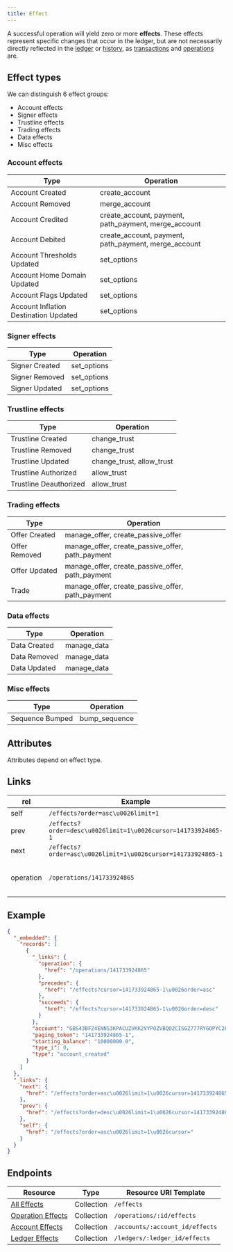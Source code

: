 ```yaml
---
title: Effect
---
```


A successful operation will yield zero or more **effects**.  These effects
represent specific changes that occur in the ledger, but are not necessarily
directly reflected in the [ledger](https://www.test.org/developers/learn/concepts/ledger.html) or [history](https://github.com/test/test-core/blob/master/docs/history.md), as [transactions](https://www.test.org/developers/learn/concepts/transactions.html) and [operations](https://www.test.org/developers/learn/concepts/operations.html) are.

## Effect types

We can distinguish 6 effect groups:
- Account effects
- Signer effects
- Trustline effects
- Trading effects
- Data effects
- Misc effects

### Account effects

| Type                        | Operation                                             |
| --- | --- |
| Account Created                       | create_account                                        |
| Account Removed                       | merge_account                                         |
| Account Credited                      | create_account, payment, path_payment, merge_account  |
| Account Debited                       | create_account, payment, path_payment, merge_account  |
| Account Thresholds Updated            | set_options                                           |
| Account Home Domain Updated           | set_options                                           |
| Account Flags Updated                 | set_options                                           |
| Account Inflation Destination Updated | set_options                                           |

### Signer effects

| Type           | Operation   |
| --- | --- |
| Signer Created | set_options |
| Signer Removed | set_options |
| Signer Updated | set_options |

### Trustline effects

| Type                   | Operation                 |
| --- | --- |
| Trustline Created      | change_trust              |
| Trustline Removed      | change_trust              |
| Trustline Updated      | change_trust, allow_trust |
| Trustline Authorized   | allow_trust               |
| Trustline Deauthorized | allow_trust               |

### Trading effects

| Type          | Operation                                        |
| --- | --- |
| Offer Created | manage_offer, create_passive_offer               |
| Offer Removed | manage_offer, create_passive_offer, path_payment |
| Offer Updated | manage_offer, create_passive_offer, path_payment |
| Trade         | manage_offer, create_passive_offer, path_payment |

### Data effects

| Type          | Operation                                        |
| --- | --- |
| Data Created | manage_data |
| Data Removed | manage_data |
| Data Updated | manage_data |

### Misc effects

| Type          | Operation                                        |
| --- | --- |
| Sequence Bumped | bump_sequence |

## Attributes

Attributes depend on effect type.

## Links

| rel | Example | Relation |
| --- | ------- | -------- |
| self    | `/effects?order=asc\u0026limit=1` |          |
| prev    | `/effects?order=desc\u0026limit=1\u0026cursor=141733924865-1` |          |
| next    | `/effects?order=asc\u0026limit=1\u0026cursor=141733924865-1` |          |
| operation    | `/operations/141733924865` | Operation that created the effect |

## Example

```json
{
  "_embedded": {
    "records": [
      {
        "_links": {
          "operation": {
            "href": "/operations/141733924865"
          },
          "precedes": {
            "href": "/effects?cursor=141733924865-1\u0026order=asc"
          },
          "succeeds": {
            "href": "/effects?cursor=141733924865-1\u0026order=desc"
          }
        },
        "account": "GBS43BF24ENNS3KPACUZVKK2VYPOZVBQO2CISGZ777RYGOPYC2FT6S3K",
        "paging_token": "141733924865-1",
        "starting_balance": "10000000.0",
        "type_i": 0,
        "type": "account_created"
      }
    ]
  },
  "_links": {
    "next": {
      "href": "/effects?order=asc\u0026limit=1\u0026cursor=141733924865-1"
    },
    "prev": {
      "href": "/effects?order=desc\u0026limit=1\u0026cursor=141733924865-1"
    },
    "self": {
      "href": "/effects?order=asc\u0026limit=1\u0026cursor="
    }
  }
}
```

## Endpoints

|  Resource                |    Type    |    Resource URI Template             |
| ------------------------ | ---------- | ------------------------------------ |
| [All Effects](../effects-all.md) | Collection | `/effects`                           |
| [Operation Effects](../effects-for-operation.md) | Collection | `/operations/:id/effects`            |
| [Account Effects](../effects-for-account.md) | Collection | `/accounts/:account_id/effects`      |
| [Ledger Effects](../effects-for-ledger.md) | Collection | `/ledgers/:ledger_id/effects`        |

